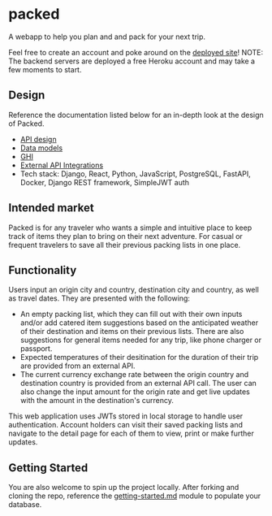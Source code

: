 # packed

A webapp to help you plan and and pack for your next trip.

Feel free to create an account and poke around on the [deployed site](https://packed-module-3.gitlab.io/packed)! NOTE: The backend servers are deployed a free Heroku account and may take a few moments to start.

## Design

Reference the documentation listed below for an in-depth look at the design of Packed.

- [API design](docs/apis.md)
- [Data models](docs/data-model.md)
- [GHI](docs/ghi.md)
- [External API Integrations](docs/integrations.md)
- Tech stack: Django, React, Python, JavaScript, PostgreSQL, FastAPI, Docker, Django REST framework, SimpleJWT auth

## Intended market

Packed is for any traveler who wants a simple and intuitive place to keep track of items they plan to bring on their next adventure. For casual or frequent travelers to save all their previous packing lists in one place.

## Functionality

Users input an origin city and country, destination city and country, as well as travel dates. They are presented with the following:

- An empty packing list, which they can fill out with their own inputs and/or add catered item suggestions based on the anticipated weather of their destination and items on their previous lists. There are also suggestions for general items needed for any trip, like phone charger or passport.
- Expected temperatures of their desitination for the duration of their trip are provided from an external API.
- The current currency exchange rate between the origin country and destination country is provided from an external API call. The user can also change the input amount for the origin rate and get live updates with the amount in the destination's currency.

This web application uses JWTs stored in local storage to handle user authentication. Account holders can visit their saved packing lists and navigate to the detail page for each of them to view, print or make further updates.

## Getting Started

You are also welcome to spin up the project locally. After forking and cloning the repo, reference the [getting-started.md](getting-started.md) module to populate your database.
